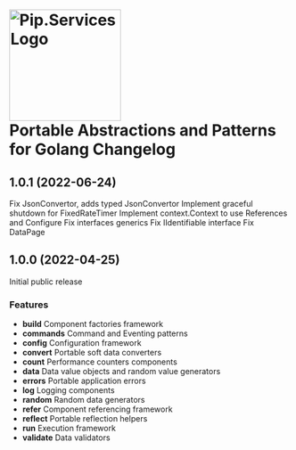 # <img src="https://uploads-ssl.webflow.com/5ea5d3315186cf5ec60c3ee4/5edf1c94ce4c859f2b188094_logo.svg" alt="Pip.Services Logo" width="200"> <br/> Portable Abstractions and Patterns for Golang Changelog

## <a name="1.0.1"></a> 1.0.1 (2022-06-24)

Fix JsonConvertor, adds typed JsonConvertor
Implement graceful shutdown for FixedRateTimer
Implement context.Context to use References and Configure
Fix interfaces generics
Fix IIdentifiable interface
Fix DataPage

## <a name="1.0.0"></a> 1.0.0 (2022-04-25)

Initial public release

### Features

* **build** Component factories framework
* **commands** Command and Eventing patterns
* **config** Configuration framework
* **convert** Portable soft data converters
* **count** Performance counters components
* **data** Data value objects and random value generators
* **errors** Portable application errors
* **log** Logging components
* **random** Random data generators
* **refer** Component referencing framework
* **reflect** Portable reflection helpers
* **run** Execution framework
* **validate** Data validators
